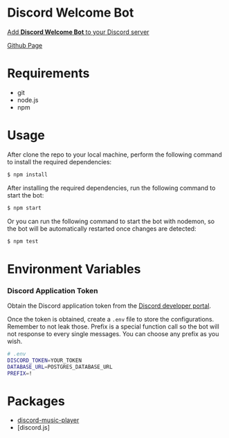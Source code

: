 # Discord Welcome Bot

[Add **Discord Welcome Bot** to your Discord server][0]

[Github Page][3]

# Requirements

- git
- node.js
- npm

# Usage

After clone the repo to your local machine, perform the following command to install the required dependencies:

```bash
$ npm install
```

After installing the required dependencies, run the following command to start the bot:

```bash
$ npm start
```

Or you can run the following command to start the bot with nodemon, so the bot will be automatically restarted once changes are detected:

```bash
$ npm test
```

# Environment Variables

### Discord Application Token

Obtain the Discord application token from the [Discord developer portal][2].

Once the token is obtained, create a `.env` file to store the configurations. Remember to not leak those. Prefix is a special function call so the bot will not response to every single messages. You can choose any prefix as you wish.

```bash
# .env
DISCORD_TOKEN=YOUR_TOKEN
DATABASE_URL=POSTGRES_DATABASE_URL
PREFIX=!
```

# Packages

- [discord-music-player][1]
- [discord.js]

[0]: https://discord.com/api/oauth2/authorize?client_id=853751983683928114&permissions=8&scope=bot
[1]: https://www.npmjs.com/package/discord-music-player
[2]: https://discord.com/developers/applications
[3]: https://xuc323.github.io/discord-welcome-bot
